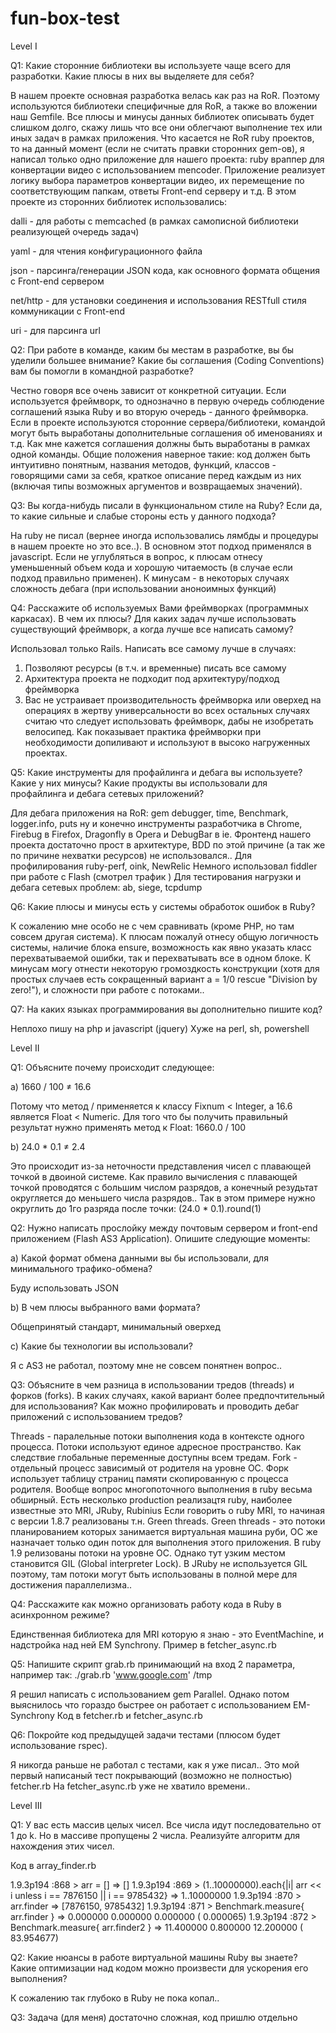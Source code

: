 fun-box-test
============

Level I

Q1: Какие сторонние библиотеки вы используете чаще всего для разработки. Какие 
плюсы в них вы выделяете для себя?

В нашем проекте основная разработка велась как раз на RoR. Поэтому используются библиотеки специфичные для RoR, а также во вложении наш Gemfile. Все плюсы и минусы данных библиотек описывать будет слишком долго, скажу лишь что все они облегчают выполнение тех или иных задач в рамках приложения.
Что касается не RoR ruby проектов, то на данный момент (если не считать правки сторонних gem-ов), я написал только одно приложение для нашего проекта: ruby враппер для конвертации видео с использованием mencoder. Приложение реализует логику выбора параметров конвертации видео, их перемещение по соответствующим папкам, ответы Front-end серверу и т.д.
В этом проекте из сторонних библиотек использовались:

dalli - для работы с memcached (в рамках самописной библиотеки реализующей очередь задач)

yaml - для чтения конфигурационного файла

json - парсинга/генерации JSON кода, как основного формата общения с Front-end сервером

net/http - для установки соединения и использования RESTfull стиля коммуникации с Front-end

uri - для парсинга url

Q2: При работе в команде, каким бы местам в разработке, вы бы уделили большее 
внимание? Какие бы соглашения (Coding Conventions) вам бы помогли в командной 
разработке?

Честно говоря все очень зависит от конкретной ситуации. Если используется фреймворк, то однозначно в первую очередь соблюдение соглашений языка Ruby и во вторую очередь - данного фреймворка. Если в проекте используются сторонние сервера/библиотеки, командой могут быть выработаны дополнительные соглашения об именованиях и т.д. Как мне кажется соглашения должны быть выработаны в рамках одной команды. Общие положения наверное такие: код должен быть интуитивно понятным, названия методов, функций, классов - говорящими сами за себя, краткое описание перед каждым из них (включая типы возможных аргументов и возвращаемых значений).

Q3: Вы когда-нибудь писали в функциональном стиле на Ruby? Если да, то какие сильные 
и слабые стороны есть у данного подхода?

На ruby не писал (вернее иногда использовались лямбды и процедуры в нашем проекте но это все..). В основном этот подход применялся в javascript. Если не углубляться в вопрос, к плюсам отнесу уменьшенный объем кода и хорошую читаемость (в случае если подход правильно применен). К минусам - в некоторых случаях сложность дебага (при использовании аноноимных функций)

Q4: Расскажите об используемых Вами фреймворках (программных каркасах). В чем их 
плюсы? Для каких задач лучше использовать существующий фреймворк, а когда 
лучше все написать самому?

Использовал только Rails.  Написать все самому лучше в случаях:
1) Позволяют ресурсы (в т.ч. и временные) писать все самому
2) Архитектура проекта не подходит под архитектуру/подход фреймворка
3) Вас не устраивает производительность фреймворка или оверхед на операциях в жертву универсальности
во всех остальных случаях считаю что следует использовать фреймворк, дабы не изобретать велосипед. Как показывает практика фреймворки при необходимости допиливают и используют в высоко нагруженных проектах.

Q5: Какие инструменты для профайлинга и дебага вы используете? Какие у них 
минусы? Какие продукты вы использовали для профайлинга и дебага сетевых 
приложений?

Для дебага приложения на RoR:  gem debugger, time, Benchmark, logger.info, puts ну и конечно инструменты разработчика в Chrome, Firebug в Firefox, Dragonfly в Opera и DebugBar в ie. Фронтенд нашего проекта достаточно прост в архитектуре, BDD по этой причине (а так же по причине нехватки ресурсов) не использовался..
Для профилирования ruby-perf, oink, NewRelic
Немного использовал fiddler при работе с Flash (смотрел трафик )
Для тестирования нагрузки и дебага сетевых проблем: ab, siege, tcpdump

Q6: Какие плюсы и минусы есть у системы обработок ошибок в Ruby?

К сожалению мне особо не с чем сравнивать (кроме PHP, но там совсем другая система). К плюсам пожалуй отнесу общую логичность системы, наличие блока ensure, возможность как явно указать класс перехватываемой ошибки, так и перехватывать все в одном блоке. К минусам могу отнести некоторую громоздкость конструкции (хотя для простых случаев есть сокращенный вариант a  = 1/0 rescue "Division by zero!"), и сложности при работе с потоками..

Q7: На каких языках программирования вы дополнительно пишите код?

Неплохо пишу на php и javascript (jquery)
Хуже на perl, sh, powershell

Level II

Q1: Объясните почему происходит следующее:

a) 1660 / 100 ≠ 16.6 

Потому что метод / применяется к классу Fixnum < Integer, а 16.6 является Float < Numeric. Для того что бы получить правильный результат нужно применять метод к Float: 1660.0 / 100

b) 24.0 * 0.1 ≠ 2.4

Это происходит из-за неточности представления чисел с плавающей точкой в двоиной системе. Как правило вычисления с плавающей точкой проводятся с большим числом разрядов, а конечный резудьтат округляется до меньшего числа разрядов.. Так в этом примере нужно округлить до 1го разряда после точки: (24.0 * 0.1).round(1)

Q2: Нужно написать прослойку между почтовым сервером и front-end приложением 
(Flash AS3 Application). Опишите следующие моменты:

a) Какой формат обмена данными вы бы использовали, для минимального трафико-обмена?

Буду использовать JSON

b) В чем плюсы выбранного вами формата?

Общепринятый стандарт, минимальный оверхед

c) Какие бы технологии вы использовали?

Я с AS3 не работал, поэтому мне не совсем понятнен вопрос..

Q3: Объясните в чем разница в использовании тредов (threads) и форков (forks). В каких случаях, какой вариант более предпочтительный для использования? Как можно профилировать и проводить дебаг приложений с использованием тредов?

Threads - паралельные потоки выполнения кода в контексте одного процесса. Потоки используют единое адресное пространство. Как следствие глобальные переменные доступны всем тредам.
Fork - отдельный процесс зависимый от родителя на уровне ОС. Форк использует таблицу страниц памяти скопированную с процесса родителя.
Вообще вопрос многопоточного выполнения в ruby весьма обширный.
Есть несколько production реализацтя ruby, наиболее известные это MRI, JRuby, Rubinius
Если говорить о ruby MRI, то начиная с версии 1.8.7 реализованы т.н. Green threads. Green threads - это потоки планированием которых занимается виртуальная машина руби, ОС же назначает только один поток для выполнения этого приложения.
В ruby 1.9 релизованы потоки на уровне ОС. Однако тут узким местом становится GIL (Global interpreter Lock).
В JRuby не используется GIL поэтому, там потоки могут быть использованы в полной мере для достижения параллелизма..

Q4: Расскажите как можно организовать работу кода в Ruby в асинхронном режиме? 

Единственная библиотека для MRI которую я знаю - это EventMachine, и надстройка над ней EM Synchrony. Пример в fetcher_async.rb 

Q5: Напишите скрипт grab.rb принимающий на вход 2 параметра, например так: ./grab.rb 'www.google.com' /tmp

Я решил написать с использованием gem Parallel. Однако потом выяснилось что гораздо быстрее он работает с использованием EM-Synchrony
Код в fetcher.rb и fetcher_async.rb

Q6: Покройте код предыдущей задачи тестами (плюсом будет использование rspec). 

Я никогда раньше не работал с тестами, как я уже писал.. Это мой первый написаный тест покрывающий (возможно не полностью) fetcher.rb
На fetcher_async.rb уже не хватило времени..

Level III

Q1: У вас есть массив целых чисел. Все числа идут последовательно от 1 до k. Но в массиве пропущены 2 числа. Реализуйте алгоритм для нахождения этих чисел.

Код в array_finder.rb

1.9.3p194 :868 > arr = []
 => [] 
1.9.3p194 :869 > (1..10000000).each{|i| arr << i unless i == 7876150 || i == 9785432}
 => 1..10000000 
1.9.3p194 :870 > arr.finder
 => [7876150, 9785432] 
1.9.3p194 :871 > Benchmark.measure{ arr.finder }
 =>   0.000000   0.000000   0.000000 (  0.000065)
1.9.3p194 :872 > Benchmark.measure{ arr.finder2 }
 =>  11.400000   0.800000  12.200000 ( 83.954677)

Q2: Какие нюансы в работе виртуальной машины Ruby вы знаете? Какие оптимизации над кодом можно произвести для ускорения его выполнения?

К сожалению так глубоко в Ruby не пока копал.. 

Q3: Задача (для меня) достаточно сложная, код пришлю отдельно
